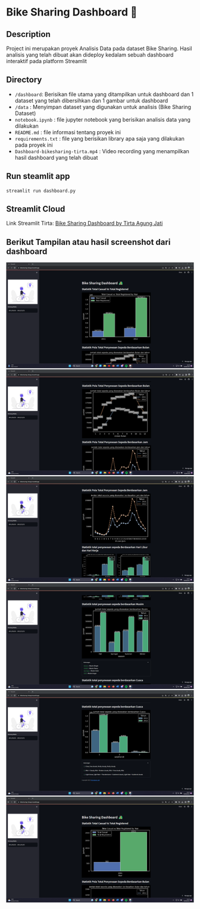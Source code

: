 # Bike Sharing Dashboard 🚵

## Description

Project ini merupakan proyek Analisis Data pada dataset Bike Sharing. Hasil analisis yang telah dibuat akan dideploy kedalam sebuah dashboard interaktif pada platform Streamlit

## Directory

- `/dashboard`: Berisikan file utama yang ditampilkan untuk dashboard dan 1 dataset yang telah dibersihkan dan 1 gambar untuk dashboard
- `/data` : Menyimpan dataset yang digunakan untuk analisis (Bike Sharing Dataset)
- `notebook.ipynb` : file jupyter notebook yang berisikan analisis data yang dilakukan
- `README.md` : file informasi tentang proyek ini
- `requirements.txt` : file yang berisikan library apa saja yang dilakukan pada proyek ini
- `Dashboard-bikesharing-tirta.mp4` : Video recording yang menampilkan hasil dashboard yang telah dibuat

## Run steamlit app
```
streamlit run dashboard.py
```

## Streamlit Cloud 
Link Streamlit Tirta: <a href='https://bikesharing-tirtaaj.streamlit.app/' target='_blank' title='Bike Sharing Dashboard by Tirta Agung Jati | Streamlit'>Bike Sharing Dashboard by Tirta Agung Jati</a>

## Berikut Tampilan atau hasil screenshot dari dashboard

![](ss_dashboard1.png)
![](ss_dashboard2.png)
![](ss_dashboard3.png)
![](ss_dashboard4.png)
![](ss_dashboard5.png)
![](ss_dashboard6.png)